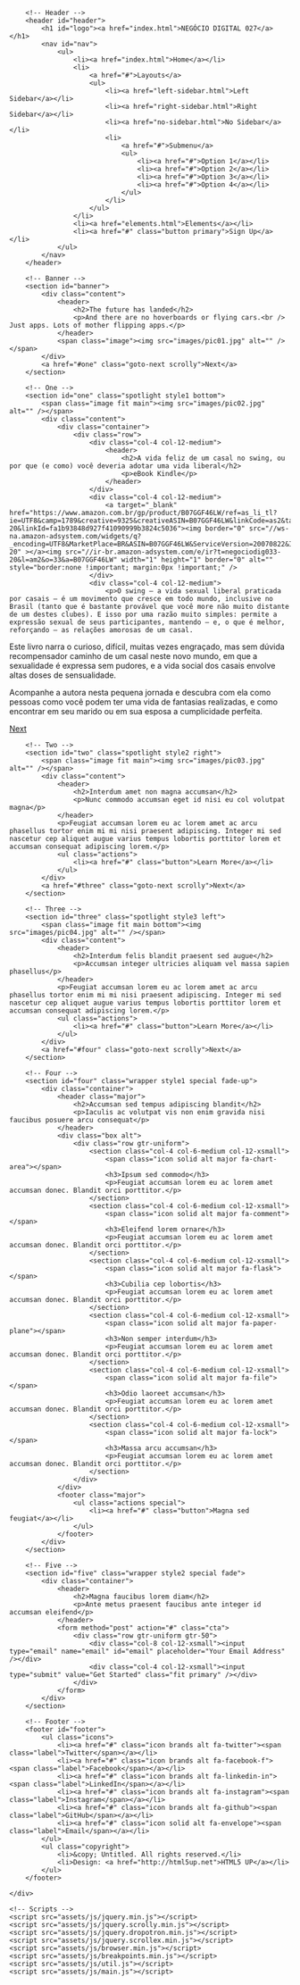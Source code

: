 <!DOCTYPE html>
<!--
	Landed by HTML5 UP
	html5up.net | @ajlkn
	Free for personal and commercial use under the CCA 3.0 license (html5up.net/license)
-->
<html>

<head>
    <title>Negócio Digital 027</title>
    <meta charset="utf-8" />
    <meta name="viewport" content="width=device-width, initial-scale=1, user-scalable=no" />
    <link rel="stylesheet" href="assets/css/main.css" />
    <noscript><link rel="stylesheet" href="assets/css/noscript.css" /></noscript>
</head>

<body class="is-preload landing">
    <div id="page-wrapper">

        <!-- Header -->
        <header id="header">
            <h1 id="logo"><a href="index.html">NEGÓCIO DIGITAL 027</a></h1>
            <nav id="nav">
                <ul>
                    <li><a href="index.html">Home</a></li>
                    <li>
                        <a href="#">Layouts</a>
                        <ul>
                            <li><a href="left-sidebar.html">Left Sidebar</a></li>
                            <li><a href="right-sidebar.html">Right Sidebar</a></li>
                            <li><a href="no-sidebar.html">No Sidebar</a></li>
                            <li>
                                <a href="#">Submenu</a>
                                <ul>
                                    <li><a href="#">Option 1</a></li>
                                    <li><a href="#">Option 2</a></li>
                                    <li><a href="#">Option 3</a></li>
                                    <li><a href="#">Option 4</a></li>
                                </ul>
                            </li>
                        </ul>
                    </li>
                    <li><a href="elements.html">Elements</a></li>
                    <li><a href="#" class="button primary">Sign Up</a></li>
                </ul>
            </nav>
        </header>

        <!-- Banner -->
        <section id="banner">
            <div class="content">
                <header>
                    <h2>The future has landed</h2>
                    <p>And there are no hoverboards or flying cars.<br /> Just apps. Lots of mother flipping apps.</p>
                </header>
                <span class="image"><img src="images/pic01.jpg" alt="" /></span>
            </div>
            <a href="#one" class="goto-next scrolly">Next</a>
        </section>

        <!-- One -->
        <section id="one" class="spotlight style1 bottom">
            <span class="image fit main"><img src="images/pic02.jpg" alt="" /></span>
            <div class="content">
                <div class="container">
                    <div class="row">
                        <div class="col-4 col-12-medium">
                            <header>
                                <h2>A vida feliz de um casal no swing, ou por que (e como) você deveria adotar uma vida liberal</h2>
                                <p>eBook Kindle</p>
                            </header>
                        </div>
                        <div class="col-4 col-12-medium">
                            <a target="_blank"  href="https://www.amazon.com.br/gp/product/B07GGF46LW/ref=as_li_tl?ie=UTF8&camp=1789&creative=9325&creativeASIN=B07GGF46LW&linkCode=as2&tag=negociodig033-20&linkId=fa1b93848d927f41090999b3824c5036"><img border="0" src="//ws-na.amazon-adsystem.com/widgets/q?_encoding=UTF8&MarketPlace=BR&ASIN=B07GGF46LW&ServiceVersion=20070822&ID=AsinImage&WS=1&Format=_SL250_&tag=negociodig033-20" ></a><img src="//ir-br.amazon-adsystem.com/e/ir?t=negociodig033-20&l=am2&o=33&a=B07GGF46LW" width="1" height="1" border="0" alt="" style="border:none !important; margin:0px !important;" />
                        </div>
                        <div class="col-4 col-12-medium">
                            <p>O swing – a vida sexual liberal praticada por casais – é um movimento que cresce em todo mundo, inclusive no Brasil (tanto que é bastante provável que você more não muito distante de um destes clubes). E isso por uma razão muito simples: permite a expressão sexual de seus participantes, mantendo – e, o que é melhor, reforçando – as relações amorosas de um casal.

Este livro narra o curioso, difícil, muitas vezes engraçado, mas sem dúvida recompensador caminho de um casal neste novo mundo, em que a sexualidade é expressa sem pudores, e a vida social dos casais envolve altas doses de sensualidade.

Acompanhe a autora nesta pequena jornada e descubra com ela como pessoas como você podem ter uma vida de fantasias realizadas, e como encontrar em seu marido ou em sua esposa a cumplicidade perfeita.</p>
                        </div>
                    </div>
                </div>
            </div>
            <a href="#two" class="goto-next scrolly">Next</a>
        </section>

        <!-- Two -->
        <section id="two" class="spotlight style2 right">
            <span class="image fit main"><img src="images/pic03.jpg" alt="" /></span>
            <div class="content">
                <header>
                    <h2>Interdum amet non magna accumsan</h2>
                    <p>Nunc commodo accumsan eget id nisi eu col volutpat magna</p>
                </header>
                <p>Feugiat accumsan lorem eu ac lorem amet ac arcu phasellus tortor enim mi mi nisi praesent adipiscing. Integer mi sed nascetur cep aliquet augue varius tempus lobortis porttitor lorem et accumsan consequat adipiscing lorem.</p>
                <ul class="actions">
                    <li><a href="#" class="button">Learn More</a></li>
                </ul>
            </div>
            <a href="#three" class="goto-next scrolly">Next</a>
        </section>

        <!-- Three -->
        <section id="three" class="spotlight style3 left">
            <span class="image fit main bottom"><img src="images/pic04.jpg" alt="" /></span>
            <div class="content">
                <header>
                    <h2>Interdum felis blandit praesent sed augue</h2>
                    <p>Accumsan integer ultricies aliquam vel massa sapien phasellus</p>
                </header>
                <p>Feugiat accumsan lorem eu ac lorem amet ac arcu phasellus tortor enim mi mi nisi praesent adipiscing. Integer mi sed nascetur cep aliquet augue varius tempus lobortis porttitor lorem et accumsan consequat adipiscing lorem.</p>
                <ul class="actions">
                    <li><a href="#" class="button">Learn More</a></li>
                </ul>
            </div>
            <a href="#four" class="goto-next scrolly">Next</a>
        </section>

        <!-- Four -->
        <section id="four" class="wrapper style1 special fade-up">
            <div class="container">
                <header class="major">
                    <h2>Accumsan sed tempus adipiscing blandit</h2>
                    <p>Iaculis ac volutpat vis non enim gravida nisi faucibus posuere arcu consequat</p>
                </header>
                <div class="box alt">
                    <div class="row gtr-uniform">
                        <section class="col-4 col-6-medium col-12-xsmall">
                            <span class="icon solid alt major fa-chart-area"></span>
                            <h3>Ipsum sed commodo</h3>
                            <p>Feugiat accumsan lorem eu ac lorem amet accumsan donec. Blandit orci porttitor.</p>
                        </section>
                        <section class="col-4 col-6-medium col-12-xsmall">
                            <span class="icon solid alt major fa-comment"></span>
                            <h3>Eleifend lorem ornare</h3>
                            <p>Feugiat accumsan lorem eu ac lorem amet accumsan donec. Blandit orci porttitor.</p>
                        </section>
                        <section class="col-4 col-6-medium col-12-xsmall">
                            <span class="icon solid alt major fa-flask"></span>
                            <h3>Cubilia cep lobortis</h3>
                            <p>Feugiat accumsan lorem eu ac lorem amet accumsan donec. Blandit orci porttitor.</p>
                        </section>
                        <section class="col-4 col-6-medium col-12-xsmall">
                            <span class="icon solid alt major fa-paper-plane"></span>
                            <h3>Non semper interdum</h3>
                            <p>Feugiat accumsan lorem eu ac lorem amet accumsan donec. Blandit orci porttitor.</p>
                        </section>
                        <section class="col-4 col-6-medium col-12-xsmall">
                            <span class="icon solid alt major fa-file"></span>
                            <h3>Odio laoreet accumsan</h3>
                            <p>Feugiat accumsan lorem eu ac lorem amet accumsan donec. Blandit orci porttitor.</p>
                        </section>
                        <section class="col-4 col-6-medium col-12-xsmall">
                            <span class="icon solid alt major fa-lock"></span>
                            <h3>Massa arcu accumsan</h3>
                            <p>Feugiat accumsan lorem eu ac lorem amet accumsan donec. Blandit orci porttitor.</p>
                        </section>
                    </div>
                </div>
                <footer class="major">
                    <ul class="actions special">
                        <li><a href="#" class="button">Magna sed feugiat</a></li>
                    </ul>
                </footer>
            </div>
        </section>

        <!-- Five -->
        <section id="five" class="wrapper style2 special fade">
            <div class="container">
                <header>
                    <h2>Magna faucibus lorem diam</h2>
                    <p>Ante metus praesent faucibus ante integer id accumsan eleifend</p>
                </header>
                <form method="post" action="#" class="cta">
                    <div class="row gtr-uniform gtr-50">
                        <div class="col-8 col-12-xsmall"><input type="email" name="email" id="email" placeholder="Your Email Address" /></div>
                        <div class="col-4 col-12-xsmall"><input type="submit" value="Get Started" class="fit primary" /></div>
                    </div>
                </form>
            </div>
        </section>

        <!-- Footer -->
        <footer id="footer">
            <ul class="icons">
                <li><a href="#" class="icon brands alt fa-twitter"><span class="label">Twitter</span></a></li>
                <li><a href="#" class="icon brands alt fa-facebook-f"><span class="label">Facebook</span></a></li>
                <li><a href="#" class="icon brands alt fa-linkedin-in"><span class="label">LinkedIn</span></a></li>
                <li><a href="#" class="icon brands alt fa-instagram"><span class="label">Instagram</span></a></li>
                <li><a href="#" class="icon brands alt fa-github"><span class="label">GitHub</span></a></li>
                <li><a href="#" class="icon solid alt fa-envelope"><span class="label">Email</span></a></li>
            </ul>
            <ul class="copyright">
                <li>&copy; Untitled. All rights reserved.</li>
                <li>Design: <a href="http://html5up.net">HTML5 UP</a></li>
            </ul>
        </footer>

    </div>

    <!-- Scripts -->
    <script src="assets/js/jquery.min.js"></script>
    <script src="assets/js/jquery.scrolly.min.js"></script>
    <script src="assets/js/jquery.dropotron.min.js"></script>
    <script src="assets/js/jquery.scrollex.min.js"></script>
    <script src="assets/js/browser.min.js"></script>
    <script src="assets/js/breakpoints.min.js"></script>
    <script src="assets/js/util.js"></script>
    <script src="assets/js/main.js"></script>

</body>

</html>